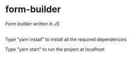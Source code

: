 # form-builder

###### Form builder written in JS

Type "yarn install" to install all the required dependencies

Type "yarn start" to run the project at localhost